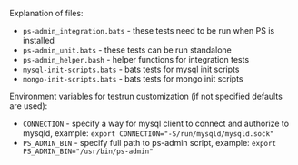 Explanation of files:

* `ps-admin_integration.bats` - these tests need to be run when PS is installed
* `ps-admin_unit.bats` - these tests can be run standalone
* `ps-admin_helper.bash` - helper functions for integration tests
* `mysql-init-scripts.bats` - bats tests for mysql init scripts
* `mongo-init-scripts.bats` - bats tests for mongo init scripts

Environment variables for testrun customization (if not specified defaults are used):
* `CONNECTION` - specify a way for mysql client to connect and authorize to mysqld, example: `export CONNECTION="-S/run/mysqld/mysqld.sock"`
* `PS_ADMIN_BIN` - specify full path to ps-admin script, example: `export PS_ADMIN_BIN="/usr/bin/ps-admin"`
